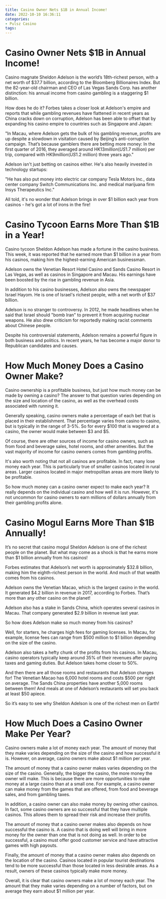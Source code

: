```yaml
---
title: Casino Owner Nets $1B in Annual Income!
date: 2022-10-10 16:36:11
categories:
- Pulsz Casino
tags:
---
```



#  Casino Owner Nets $1B in Annual Income!

Casino magnate Sheldon Adelson is the world’s 18th-richest person, with a net worth of $37.7 billion, according to the Bloomberg Billionaires Index. But the 82-year-old chairman and CEO of Las Vegas Sands Corp. has another distinction: his annual income from casino gambling is a staggering $1 billion.

How does he do it? Forbes takes a closer look at Adelson's empire and reports that while gambling revenues have flattened in recent years as China cracks down on corruption, Adelson has been able to offset that by expanding his casino empire to countries such as Singapore and Japan:

"In Macau, where Adelson gets the bulk of his gambling revenue, profits are up despite a slowdown in visitation caused by Beijing’s anti-corruption campaign. That’s because gamblers there are betting more money: In the first quarter of 2016, they averaged around HK$13 million (US$1.7 million) per trip, compared with HK$9 million (US$1.2 million) three years ago."

Adelson isn't just betting on casinos either. He's also heavily invested in technology startups:

"He has also put money into electric car company Tesla Motors Inc., data center company Switch Communications Inc. and medical marijuana firm Insys Therapeutics Inc."

All told, it's no wonder that Adelson brings in over $1 billion each year from casinos - he's got a lot of irons in the fire!

#  Casino Tycoon Earns More Than $1B in a Year!

Casino tycoon Sheldon Adelson has made a fortune in the casino business. This week, it was reported that he earned more than $1 billion in a year from his casinos, making him the highest-earning American businessman.

Adelson owns the Venetian Resort Hotel Casino and Sands Casino Resort in Las Vegas, as well as casinos in Singapore and Macau. His earnings have been boosted by the rise in gambling revenue in Asia.

In addition to his casino businesses, Adelson also owns the newspaper Israel Hayom. He is one of Israel's richest people, with a net worth of $37 billion.

Adelson is no stranger to controversy. In 2012, he made headlines when he said that Israel should "bomb Iran" to prevent it from acquiring nuclear weapons. He also drew criticism for reportedly making racist comments about Chinese people.

Despite his controversial statements, Adelson remains a powerful figure in both business and politics. In recent years, he has become a major donor to Republican candidates and causes.

#  How Much Money Does a Casino Owner Make?

Casino ownership is a profitable business, but just how much money can be made by owning a casino? The answer to that question varies depending on the size and location of the casino, as well as the overhead costs associated with running it.

Generally speaking, casino owners make a percentage of each bet that is placed in their establishment. That percentage varies from casino to casino, but is typically in the range of 3-5%. So for every $100 that is wagered at a casino, the owner would make between $3 and $5.

Of course, there are other sources of income for casino owners, such as from food and beverage sales, hotel rooms, and other amenities. But the vast majority of income for casino owners comes from gambling profits.

It's also worth noting that not all casinos are profitable. In fact, many lose money each year. This is particularly true of smaller casinos located in rural areas. Larger casinos located in major metropolitan areas are more likely to be profitable.

So how much money can a casino owner expect to make each year? It really depends on the individual casino and how well it is run. However, it's not uncommon for casino owners to earn millions of dollars annually from their gambling profits alone.

#  Casino Mogul Earns More Than $1B Annually!

It’s no secret that casino mogul Sheldon Adelson is one of the richest people on the planet. But what may come as a shock is that he earns more than $1 billion annually from his casinos!

Forbes estimates that Adelson’s net worth is approximately $32.8 billion, making him the eighth-richest person in the world. And much of that wealth comes from his casinos.

Adelson owns the Venetian Macao, which is the largest casino in the world. It generated $4.2 billion in revenue in 2017, according to Forbes. That’s more than any other casino on the planet!

Adelson also has a stake in Sands China, which operates several casinos in Macau. That company generated $2.9 billion in revenue last year.

So how does Adelson make so much money from his casinos?

Well, for starters, he charges high fees for gaming licenses. In Macau, for example, license fees can range from $500 million to $1 billion depending on the size of the casino.

Adelson also takes a hefty chunk of the profits from his casinos. In Macau, casino operators typically keep around 35% of their revenues after paying taxes and gaming duties. But Adelson takes home closer to 50%.

And then there are all those rooms and restaurants that Adelson charges for! The Venetian Macao has 6,000 hotel rooms and costs $500 per night on average. The Sands China properties have another 5,000 rooms between them! And meals at one of Adelson’s restaurants will set you back at least $50 apiece.

So it’s easy to see why Sheldon Adelson is one of the richest men on Earth!

#  How Much Does a Casino Owner Make Per Year?

Casino owners make a lot of money each year. The amount of money that they make varies depending on the size of the casino and how successful it is. However, on average, casino owners make about $1 million per year.

The amount of money that a casino owner makes varies depending on the size of the casino. Generally, the bigger the casino, the more money the owner will make. This is because there are more opportunities to make money at a large casino than at a small one. For example, a casino owner can make money from the games that are offered, from food and beverage sales, and from gambling taxes.

In addition, a casino owner can also make money by owning other casinos. In fact, some casino owners are so successful that they have multiple casinos. This allows them to spread their risk and increase their profits.

The amount of money that a casino owner makes also depends on how successful the casino is. A casino that is doing well will bring in more money for the owner than one that is not doing as well. In order to be successful, a casino must offer good customer service and have attractive games with high payouts.

Finally, the amount of money that a casino owner makes also depends on the location of the casino. Casinos located in popular tourist destinations tend to be more successful than those located in less desirable areas. As a result, owners of these casinos typically make more money.

Overall, it is clear that casino owners make a lot of money each year. The amount that they make varies depending on a number of factors, but on average they earn about $1 million per year.